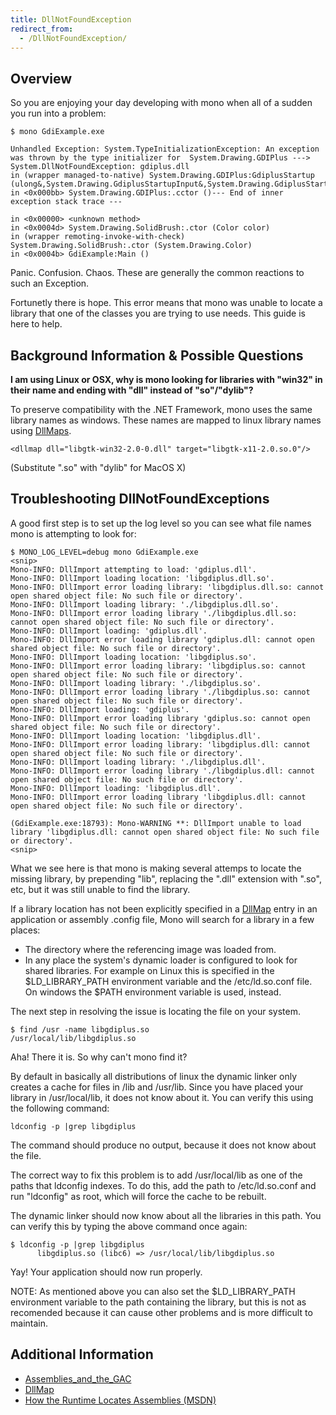 ```yaml
---
title: DllNotFoundException
redirect_from:
  - /DllNotFoundException/
---
```


Overview
--------

So you are enjoying your day developing with mono when all of a sudden you run into a problem:

    $ mono GdiExample.exe

    Unhandled Exception: System.TypeInitializationException: An exception was thrown by the type initializer for  System.Drawing.GDIPlus ---> System.DllNotFoundException: gdiplus.dll
    in (wrapper managed-to-native) System.Drawing.GDIPlus:GdiplusStartup  (ulong&,System.Drawing.GdiplusStartupInput&,System.Drawing.GdiplusStartupOutput&)
    in <0x000bb> System.Drawing.GDIPlus:.cctor ()--- End of inner exception stack trace ---

    in <0x00000> <unknown method>
    in <0x0004d> System.Drawing.SolidBrush:.ctor (Color color)
    in (wrapper remoting-invoke-with-check) System.Drawing.SolidBrush:.ctor (System.Drawing.Color)
    in <0x0004b> GdiExample:Main ()

Panic. Confusion. Chaos. These are generally the common reactions to such an Exception.

Fortunetly there is hope. This error means that mono was unable to locate a library that one of the classes you are trying to use needs. This guide is here to help.

Background Information & Possible Questions
-------------------------------------------

**I am using Linux or OSX, why is mono looking for libraries with "win32" in their name and ending with "dll" instead of "so"/"dylib"?**

To preserve compatibility with the .NET Framework, mono uses the same library names as windows. These names are mapped to linux library names using [DllMaps](/docs/advanced/pinvoke/dllmap/).

    <dllmap dll="libgtk-win32-2.0-0.dll" target="libgtk-x11-2.0.so.0"/>

(Substitute ".so" with "dylib" for MacOS X)

Troubleshooting DllNotFoundExceptions
-------------------------------------

A good first step is to set up the log level so you can see what file names mono is attempting to look for:

    $ MONO_LOG_LEVEL=debug mono GdiExample.exe
    <snip>
    Mono-INFO: DllImport attempting to load: 'gdiplus.dll'.
    Mono-INFO: DllImport loading location: 'libgdiplus.dll.so'.
    Mono-INFO: DllImport error loading library: 'libgdiplus.dll.so: cannot open shared object file: No such file or directory'.
    Mono-INFO: DllImport loading library: './libgdiplus.dll.so'.
    Mono-INFO: DllImport error loading library './libgdiplus.dll.so: cannot open shared object file: No such file or directory'.
    Mono-INFO: DllImport loading: 'gdiplus.dll'.
    Mono-INFO: DllImport error loading library 'gdiplus.dll: cannot open shared object file: No such file or directory'.
    Mono-INFO: DllImport loading location: 'libgdiplus.so'.
    Mono-INFO: DllImport error loading library: 'libgdiplus.so: cannot open shared object file: No such file or directory'.
    Mono-INFO: DllImport loading library: './libgdiplus.so'.
    Mono-INFO: DllImport error loading library './libgdiplus.so: cannot open shared object file: No such file or directory'.
    Mono-INFO: DllImport loading: 'gdiplus'.
    Mono-INFO: DllImport error loading library 'gdiplus.so: cannot open shared object file: No such file or directory'.
    Mono-INFO: DllImport loading location: 'libgdiplus.dll'.
    Mono-INFO: DllImport error loading library: 'libgdiplus.dll: cannot open shared object file: No such file or directory'.
    Mono-INFO: DllImport loading library: './libgdiplus.dll'.
    Mono-INFO: DllImport error loading library './libgdiplus.dll: cannot open shared object file: No such file or directory'.
    Mono-INFO: DllImport loading: 'libgdiplus.dll'.
    Mono-INFO: DllImport error loading library 'libgdiplus.dll: cannot open shared object file: No such file or directory'.

    (GdiExample.exe:18793): Mono-WARNING **: DllImport unable to load library 'libgdiplus.dll: cannot open shared object file: No such file or directory'.
    <snip>

What we see here is that mono is making several attemps to locate the missing library, by prepending "lib", replacing the ".dll" extension with ".so", etc, but it was still unable to find the library.

If a library location has not been explicitly specified in a [DllMap](/docs/advanced/pinvoke/dllmap/) entry in an application or assembly .config file, Mono will search for a library in a few places:

-   The directory where the referencing image was loaded from.
-   In any place the system's dynamic loader is configured to look for shared libraries. For example on Linux this is specified in the \$LD_LIBRARY_PATH environment variable and the /etc/ld.so.conf file. On windows the \$PATH environment variable is used, instead.

The next step in resolving the issue is locating the file on your system.

    $ find /usr -name libgdiplus.so
    /usr/local/lib/libgdiplus.so

Aha! There it is. So why can't mono find it?

By default in basically all distributions of linux the dynamic linker only creates a cache for files in /lib and /usr/lib. Since you have placed your library in /usr/local/lib, it does not know about it. You can verify this using the following command:

    ldconfig -p |grep libgdiplus

The command should produce no output, because it does not know about the file.

The correct way to fix this problem is to add /usr/local/lib as one of the paths that ldconfig indexes. To do this, add the path to /etc/ld.so.conf and run "ldconfig" as root, which will force the cache to be rebuilt.

The dynamic linker should now know about all the libraries in this path. You can verify this by typing the above command once again:

    $ ldconfig -p |grep libgdiplus
          libgdiplus.so (libc6) => /usr/local/lib/libgdiplus.so

Yay! Your application should now run properly.

NOTE: As mentioned above you can also set the \$LD_LIBRARY_PATH environment variable to the path containing the library, but this is not as recomended because it can cause other problems and is more difficult to maintain.

Additional Information
----------------------

-   [Assemblies_and_the_GAC](/docs/advanced/assemblies-and-the-gac/)
-   [DllMap](/docs/advanced/pinvoke/dllmap/)
-   [How the Runtime Locates Assemblies (MSDN)](http://msdn.microsoft.com/library/default.asp?url=/library/en-us/cpguide/html/cpconhowruntimelocatesassemblies.asp)



